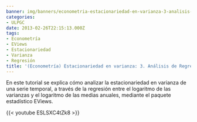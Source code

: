 ```yaml
---
banner: img/banners/econometria-estacionariedad-en-varianza-3-analisis-de-regresion.jpg
categories:
- ULPGC
date: 2013-02-26T22:15:13.000Z
tags:
- Econometría
- EViews
- Estacionariedad
- Varianza
- Regresión
title: '(Econometría) Estacionariedad en varianza: 3. Análisis de Regresión'
---
```


En este tutorial se explica cómo analizar la estacionariedad en varianza de una serie temporal, a través de la regresión entre el logaritmo de las varianzas y el logaritmo de las medias anuales, mediante el paquete estadístico EViews.

{{< youtube ESLSXC4tZk8 >}}
